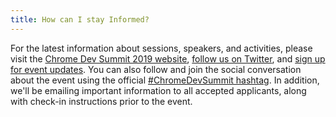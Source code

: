 ```yaml
---
title: How can I stay Informed?
---
```


For the latest information about sessions, speakers, and activities, please visit the [Chrome Dev Summit 2019 website](/devsummit/), <a href="https://twitter.com/ChromiumDev" rel="noopener noreferrer" target="_blank">follow us on Twitter</a>, and <a href="https://docs.google.com/forms/d/e/1FAIpQLSdqEfT0jfgRNIGqibWxBe8X1Dt0a2FcHdituhRhG1tNGL1sBQ/viewform" rel="noopener noreferrer" target="_blank">sign up for event updates</a>. You can also follow and join the social conversation about the event using the official <a href="https://twitter.com/hashtag/ChromeDevSummit" rel="noopener noreferrer" target="_blank">#ChromeDevSummit hashtag</a>. In addition, we'll be emailing important information to all accepted applicants, along with check-in instructions prior to the event.
